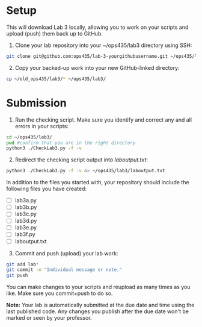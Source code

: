 # Setup
This will download Lab 3 locally, allowing you to work on your scripts and upload (push) them back up to GitHub.

1. Clone your lab repository into your ~/ops435/lab3 directory using SSH:
```bash
git clone git@github.com:ops435/lab-3-yourgithubusername.git ~/ops435/lab3/
```
2. Copy your backed-up work into your new GitHub-linked directory:
```bash
cp ~/old_ops435/lab3/* ~/ops435/lab3/
```

# Submission
1. Run the checking script. Make sure you identify and correct any and all errors in your scripts:
```bash
cd ~/ops435/lab3/
pwd #confirm that you are in the right directory
python3 ./CheckLab3.py -f -v
```
2. Redirect the checking script output into *laboutput.txt*:
```bash
python3 ./CheckLab3.py -f -v &> ~/ops435/lab3/laboutput.txt
```

In addition to the files you started with, your repository should include the
following files you have created:

- [ ] lab3a.py
- [ ] lab3b.py
- [ ] lab3c.py
- [ ] lab3d.py
- [ ] lab3e.py
- [ ] lab3f.py
- [ ] laboutput.txt 

3. Commit and push (upload) your lab work:
```bash
git add lab*
git commit -m "Individual message or note."
git push
```

You can make changes to your scripts and reupload as many times as you like. Make sure you commit+push to do so.

**Note:** Your lab is automatically submitted at the due date and time using the last published code. Any changes you publish after the due date won't be marked or seen by your professor.
